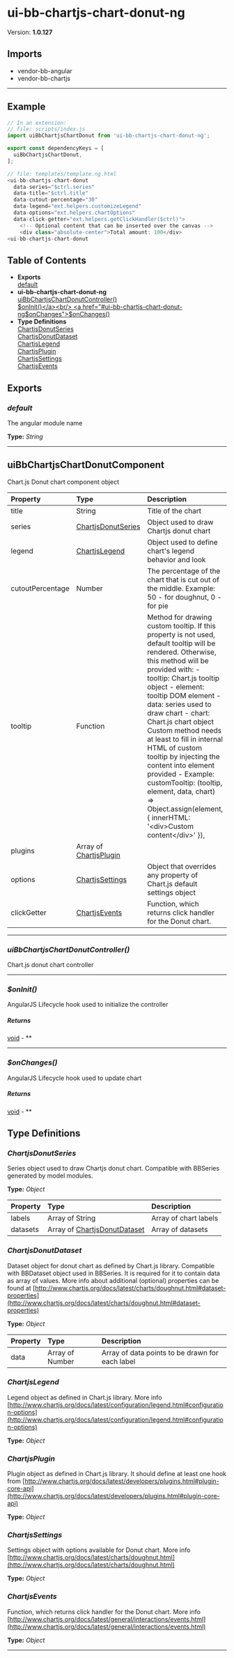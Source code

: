 # ui-bb-chartjs-chart-donut-ng


Version: **1.0.127**


## Imports

* vendor-bb-angular
* vendor-bb-chartjs

---

## Example

```javascript
// In an extension:
// file: scripts/index.js
import uiBbChartjsChartDonut from 'ui-bb-chartjs-chart-donut-ng';

export const dependencyKeys = [
  uiBbChartjsChartDonut,
];

// file: templates/template.ng.html
<ui-bb-chartjs-chart-donut
  data-series="$ctrl.series"
  data-title="$ctrl.title"
  data-cutout-percentage="30"
  data-legend="ext.helpers.customizeLegend"
  data-options="ext.helpers.chartOptions"
  data-click-getter="ext.helpers.getClickHandler($ctrl)">
    <!-- Optional content that can be inserted over the canvas -->
    <div class="absolute-center">Total amount: 100</div>
<ui-bb-chartjs-chart-donut
```

## Table of Contents
- **Exports**<br/>    <a href="#default">default</a><br/>
- **ui-bb-chartjs-chart-donut-ng**<br/>    <a href="#ui-bb-chartjs-chart-donut-nguiBbChartjsChartDonutController">uiBbChartjsChartDonutController()</a><br/>    <a href="#ui-bb-chartjs-chart-donut-ng$onInit">$onInit()</a><br/>    <a href="#ui-bb-chartjs-chart-donut-ng$onChanges">$onChanges()</a><br/>
- **Type Definitions**<br/>    <a href="#ChartjsDonutSeries">ChartjsDonutSeries</a><br/>    <a href="#ChartjsDonutDataset">ChartjsDonutDataset</a><br/>    <a href="#ChartjsLegend">ChartjsLegend</a><br/>    <a href="#ChartjsPlugin">ChartjsPlugin</a><br/>    <a href="#ChartjsSettings">ChartjsSettings</a><br/>    <a href="#ChartjsEvents">ChartjsEvents</a><br/>

## Exports

### <a name="default"></a>*default*

The angular module name

**Type:** *String*


---

## uiBbChartjsChartDonutComponent

Chart.js Donut chart component object

| Property | Type | Description |
| :-- | :-- | :-- |
| title | String | Title of the chart |
| series | [ChartjsDonutSeries](#ChartjsDonutSeries) | Object used to draw Chartjs donut chart |
| legend | [ChartjsLegend](#ChartjsLegend) | Object used to define chart's legend behavior and look |
| cutoutPercentage | Number | The percentage of the chart that is cut out of the middle. Example: 50 - for doughnut, 0 - for pie |
| tooltip | Function | Method for drawing custom tooltip. If this property is not used, default tooltip will be rendered. Otherwise, this method will be provided with: - tooltip: Chart.js tooltip object - element: tooltip DOM element - data: series used to draw chart - chart: Chart.js chart object Custom method needs at least to fill in internal HTML of custom tooltip by injecting the content into element provided - Example: customTooltip: (tooltip, element, data, chart) =&gt; Object.assign(element, { innerHTML: '&lt;div&gt;Custom content&lt;/div&gt;' }), |
| plugins | Array of [ChartjsPlugin](#ChartjsPlugin) |  |
| options | [ChartjsSettings](#ChartjsSettings) | Object that overrides any property of Chart.js default settings object |
| clickGetter | [ChartjsEvents](#ChartjsEvents) | Function, which returns click handler for the Donut chart. |

---

### <a name="ui-bb-chartjs-chart-donut-nguiBbChartjsChartDonutController"></a>*uiBbChartjsChartDonutController()*

Chart.js donut chart controller

---

### <a name="ui-bb-chartjs-chart-donut-ng$onInit"></a>*$onInit()*

AngularJS Lifecycle hook used to initialize the controller


##### Returns

[void](#void) - **

---

### <a name="ui-bb-chartjs-chart-donut-ng$onChanges"></a>*$onChanges()*

AngularJS Lifecycle hook used to update chart


##### Returns

[void](#void) - **

## Type Definitions


### <a name="ChartjsDonutSeries"></a>*ChartjsDonutSeries*

Series object used to draw Chartjs donut chart. Compatible with BBSeries generated
by model modules.

**Type:** *Object*


| Property | Type | Description |
| :-- | :-- | :-- |
| labels | Array of String | Array of chart labels |
| datasets | Array of [ChartjsDonutDataset](#ChartjsDonutDataset) | Array of datasets |

### <a name="ChartjsDonutDataset"></a>*ChartjsDonutDataset*

Dataset object for donut chart as defined by Chart.js library.
Compatible with BBDataset object used in BBSeries.
It is required for it to contain data as array of values.
More info about additional (optional) properties can be found at
[http://www.chartjs.org/docs/latest/charts/doughnut.html#dataset-properties](http://www.chartjs.org/docs/latest/charts/doughnut.html#dataset-properties)

**Type:** *Object*


| Property | Type | Description |
| :-- | :-- | :-- |
| data | Array of Number | Array of data points to be drawn for each label |

### <a name="ChartjsLegend"></a>*ChartjsLegend*

Legend object as defined in Chart.js library.
More info
[http://www.chartjs.org/docs/latest/configuration/legend.html#configuration-options](http://www.chartjs.org/docs/latest/configuration/legend.html#configuration-options)

**Type:** *Object*


### <a name="ChartjsPlugin"></a>*ChartjsPlugin*

Plugin object as defined in Chart.js library. It should define at least one hook from
[http://www.chartjs.org/docs/latest/developers/plugins.html#plugin-core-api](http://www.chartjs.org/docs/latest/developers/plugins.html#plugin-core-api)

**Type:** *Object*


### <a name="ChartjsSettings"></a>*ChartjsSettings*

Settings object with options available for Donut chart.
More info [http://www.chartjs.org/docs/latest/charts/doughnut.html](http://www.chartjs.org/docs/latest/charts/doughnut.html)

**Type:** *Object*


### <a name="ChartjsEvents"></a>*ChartjsEvents*

Function, which returns click handler for the Donut chart.
More info [http://www.chartjs.org/docs/latest/general/interactions/events.html](http://www.chartjs.org/docs/latest/general/interactions/events.html)

**Type:** *Object*


---
